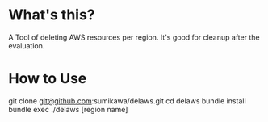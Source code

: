 What's this?
================

A Tool of deleting AWS resources per region.  It's good for cleanup after the evaluation.

How to Use
==============

git clone git@github.com:sumikawa/delaws.git
cd delaws
bundle install
bundle exec ./delaws [region name]
